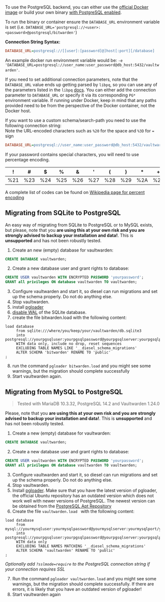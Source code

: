 To use the PostgreSQL backend, you can either use the [official Docker image](https://hub.docker.com/r/vaultwarden/server) or build your own binary [with PostgreSQL enabled](https://github.com/dani-garcia/vaultwarden/wiki/Building-binary#postgresql-backend).

To run the binary or container ensure the `DATABASE_URL` environment variable is set (i.e. `DATABASE_URL='postgresql://<user>:<password>@postgresql/bitwarden'`)

**Connection String Syntax:**
```ini
DATABASE_URL=postgresql://[[user]:[password]@]host[:port][/database]
```
An example docker run environment variable would be: ```-e 'DATABASE_URL=postgresql://user_name:user_password@db_host:5432/vaultwarden'```.

If you need to set additional connection parameters, note that the `DATABASE_URL` value ends up getting parsed by `libpq`, so you can use any of the parameters listed in the `libpq` [docs](https://www.postgresql.org/docs/current/libpq-envars.html). You can either add the connection parameter to `DATABASE_URL` or specify it via its corresponding `PG*` environment variable. If running under Docker, keep in mind that any paths provided need to be from the perspective of the Docker container, not the Docker host.

If you want to use a custom schema/search-path you need to use the following connection string:<br>
Note the URL-encoded characters such as `%20` for the space and `%3D` for `=` sign
```ini
DATABASE_URL=postgresql://user_name:user_password@db_host:5432/vaultwarden?application_name=vaultwarden&options=-c%20search_path%3Ddb_schema
```

If your password contains special characters, you will need to use percentage encoding.

| ! | # | $ | % | & | ' | ( | ) | * | + | , | / | : | ; | = | ? | @ | [ | ] |
|---|---|---|---|---|---|---|---|---|---|---|---|---|---|---|---|---|---|---|
| %21 | %23 | %24 | %25 | %26 | %27 | %28 | %29 | %2A | %2B | %2C | %2F | %3A | %3B | %3D | %3F | %40 | %5B | %5D |

A complete list of codes can be found on [Wikipedia page for percent encoding](https://en.wikipedia.org/wiki/Percent-encoding#Percent-encoding_reserved_characters)

## Migrating from SQLite to PostgreSQL

An easy way of migrating from SQLite to PostgreSQL or to MySQL exists, but please, note that you **are using this at your own risk and you are strongly advised to backup your installation and data!**. This is **unsupported** and has not been robustly tested.

1. Create an new (empty) database for vaultwarden:
```sql
CREATE DATABASE vaultwarden;
```
2. Create a new database user and grant rights to database:
```sql
CREATE USER vaultwarden WITH ENCRYPTED PASSWORD 'yourpassword';
GRANT all privileges ON database vaultwarden TO vaultwarden;
```
3. Configure vaultwarden and start it, so diesel can run migrations and set up the schema properly. Do not do anything else.
4. Stop vaultwarden.
5. install [pgloader](http://pgloader.io/)
6. [disable WAL](https://github.com/dani-garcia/vaultwarden/wiki/Running-without-WAL-enabled#1-disable-wal-on-old-db) of the SQLite database.
7. create the file bitwarden.load with the following content:
```
load database
     from sqlite:///where/you/keep/your/vaultwarden/db.sqlite3 
     into postgresql://yourpgsqluser:yourpgsqlpassword@yourpgsqlserver:yourpgsqlport/yourpgsqldatabase
     WITH data only, include no drop, reset sequences
     EXCLUDING TABLE NAMES LIKE '__diesel_schema_migrations'
     ALTER SCHEMA 'bitwarden' RENAME TO 'public'
;
```
8. run the command ```pgloader bitwarden.load``` and you might see some warnings, but the migration should complete successfully
9. Start vaultwarden again.

## Migrating from MySQL to PostgreSQL
> Tested with MariaDB 10.3.32, PostgreSQL 14.2 and Vaultwarden 1.24.0


Please, note that you **are using this at your own risk and you are strongly advised to backup your installation and data!**. This is **unsupported** and has not been robustly tested.

1. Create a new (empty) database for vaultwarden:
```sql
CREATE DATABASE vaultwarden;
```
2. Create a new database user and grant rights to database:
```sql
CREATE USER vaultwarden WITH ENCRYPTED PASSWORD 'yourpassword';
GRANT all privileges ON database vaultwarden TO vaultwarden;
```
3. Configure vaultwarden and start it, so diesel can run migrations and set up the schema properly. Do not do anything else.
4. Stop vaultwarden.
5. Install [pgloader](http://pgloader.io/). Make sure that you have the latest version of pgloader, the official Ubuntu repository has an outdated version which does not work well with newer versions of PostgreSQL. The newest version can be obtained from the [PostgreSQL Apt Repository](https://www.postgresql.org/download/linux/ubuntu/)
6. Create the file `vaultwarden.load ` with the following content:
```
load database
     from mysql://yourmysqluser:yourmysqlpassword@yourmysqlserver:yourmysqlport/yourmysqldatabase 
     into postgresql://yourpgsqluser:yourpgsqlpassword@yourpgsqlserver:yourpgsqlport/yourpgsqldatabase
     WITH data only
     EXCLUDING TABLE NAMES MATCHING '__diesel_schema_migrations'
     ALTER SCHEMA 'vaultwarden' RENAME TO 'public'
;
```
_Optionally add `?sslmode=require` to the PostgreSQL connection string if your connection requires SSL_

7. Run the command ```pgloader vaultwarden.load```  and you might see some warnings, but the migration should complete successfully. If there are errors, it is likely that you have an outdated version of pgloader!
8. Start vaultwarden again